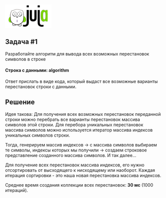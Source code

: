 [![JuJa](logo-juja.png)](https://juja.com.ua)

## Задача #1

Разработайте алгоритм для вывода всех возможных перестановок
символов в строке

#### Строка с данными: algorithm

Ответ прислать в виде кода, который выдаст все возможные варианты
перестановок строки с данными.


## Решение

Идея такова: 
Для получения всех возможных перестановок переданной строки можно 
перебрать все варианты перестановок массива символов этой строки. 
Для перебора уникальных перестановок массива символов можно
используется итератор массива индексов уникальных символов строки.

Тогда, генерируем массив индексов -> с массива символов выбираем 
те символы, индексы которых мы получили -> создаем строковое 
представление созданного массива символов. И так далее...

Для получение всех перестановок массива индексов, его нужно 
отсортировать от высходящего к нисходящему или наоборот. 
Каждая итерация сортировки - это наша новая перестановка 
массива индексов.

Среднее время создания коллекции всех перестановок: **30 мс** (1000 итераций).
